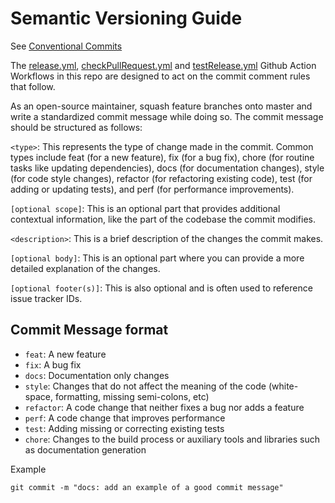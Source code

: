 # Semantic Versioning Guide

See [Conventional Commits](https://www.conventionalcommits.org/)

The [release.yml](.github/workflows/release.yml), [checkPullRequest.yml](.github/workflows/checkPullRequest.yml) and [testRelease.yml](.github/workflows/testRelease.yml) Github Action Workflows in this repo are designed to act on the commit comment rules that follow.

As an open-source maintainer, squash feature branches onto master and write a standardized commit message while doing so. The commit message should be structured as follows:

`<type>`: This represents the type of change made in the commit. Common types include feat (for a new feature), fix (for a bug fix), chore (for routine tasks like updating dependencies), docs (for documentation changes), style (for code style changes), refactor (for refactoring existing code), test (for adding or updating tests), and perf (for performance improvements).

`[optional scope]`: This is an optional part that provides additional contextual information, like the part of the codebase the commit modifies.

`<description>`: This is a brief description of the changes the commit makes.

`[optional body]`: This is an optional part where you can provide a more detailed explanation of the changes.

`[optional footer(s)]`: This is also optional and is often used to reference issue tracker IDs.

## Commit Message format

- `feat`: A new feature
- `fix`: A bug fix
- `docs`: Documentation only changes
- `style`: Changes that do not affect the meaning of the code (white-space, formatting, missing semi-colons, etc)
- `refactor`: A code change that neither fixes a bug nor adds a feature
- `perf`: A code change that improves performance
- `test`: Adding missing or correcting existing tests
- `chore`: Changes to the build process or auxiliary tools and libraries such as documentation generation

Example

```console
git commit -m "docs: add an example of a good commit message"
```
